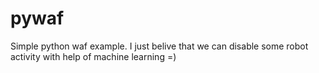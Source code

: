 # pywaf
Simple python waf example. I just belive that we can disable some robot activity with help of machine learning =)

